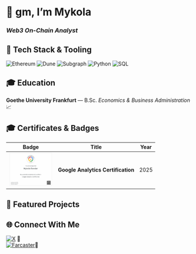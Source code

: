 # 👋 gm, I’m **Mykola**  
### _Web3 On-Chain Analyst_ 


## 🔧 Tech Stack & Tooling  
![Ethereum](https://img.shields.io/badge/Ethereum-3c3c3d?style=for-the-badge&logo=ethereum&logoColor=white)
![Dune](https://img.shields.io/badge/Dune-8e44ad?style=for-the-badge&logo=data&logoColor=white)
![Subgraph](https://img.shields.io/badge/TheGraph-9b59b6?style=for-the-badge&logo=thegraph&logoColor=white)
![Python](https://img.shields.io/badge/Python-3776AB?style=for-the-badge&logo=python&logoColor=white)
![SQL](https://img.shields.io/badge/SQL-e67e22?style=for-the-badge&logo=mysql&logoColor=white)


## 🎓 Education  
**Goethe University Frankfurt** — B.Sc. _Economics & Business Administration_ 📈  




## 🎓 Certificates & Badges

| Badge | Title | Year |
| ----- | ----- | ---- |
| <img src="assets/certs/google_analytics_cert.png" width="120"/> | **Google Analytics Certification** | 2025 |


## 📂 Featured Projects

## 🌐 Connect With Me
[![X](https://img.shields.io/badge/-x&#8203;-1d9bf0?style=flat&logo=x&logoColor=white)](https://x.com/griessonk) 🧵  
[![Farcaster](https://img.shields.io/badge/Farcaster-784fff?style=flat-square&logo=data&logoColor=white)](https://farcaster.xyz/griesson)🌿  
